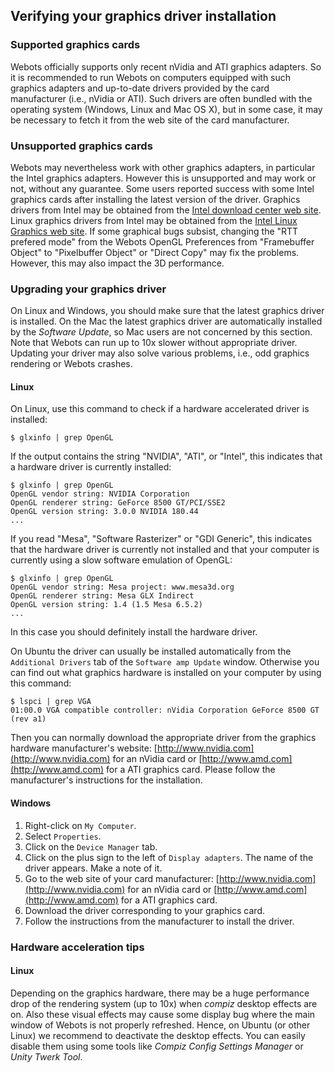 ## Verifying your graphics driver installation

### Supported graphics cards

Webots officially supports only recent nVidia and ATI graphics adapters. So it
is recommended to run Webots on computers equipped with such graphics adapters
and up-to-date drivers provided by the card manufacturer (i.e., nVidia or ATI).
Such drivers are often bundled with the operating system (Windows, Linux and Mac
OS X), but in some case, it may be necessary to fetch it from the web site of
the card manufacturer.

### Unsupported graphics cards

Webots may nevertheless work with other graphics adapters, in particular the
Intel graphics adapters. However this is unsupported and may work or not,
without any guarantee. Some users reported success with some Intel graphics
cards after installing the latest version of the driver. Graphics drivers from
Intel may be obtained from the [Intel download center web
site](http://downloadcenter.intel.com). Linux graphics drivers from Intel may be
obtained from the [Intel Linux Graphics web
site](http://intellinuxgraphics.org). If some graphical bugs subsist, changing
the "RTT prefered mode" from the Webots OpenGL Preferences from "Framebuffer
Object" to "Pixelbuffer Object" or "Direct Copy" may fix the problems. However,
this may also impact the 3D performance.

### Upgrading your graphics driver

On Linux and Windows, you should make sure that the latest graphics driver is
installed. On the Mac the latest graphics driver are automatically installed by
the *Software Update*, so Mac users are not concerned by this section. Note that
Webots can run up to 10x slower without appropriate driver. Updating your driver
may also solve various problems, i.e., odd graphics rendering or Webots crashes.

#### Linux

On Linux, use this command to check if a hardware accelerated driver is
installed:

```
$ glxinfo | grep OpenGL
```

If the output contains the string "NVIDIA", "ATI", or "Intel", this indicates
that a hardware driver is currently installed:

```
$ glxinfo | grep OpenGL
OpenGL vendor string: NVIDIA Corporation
OpenGL renderer string: GeForce 8500 GT/PCI/SSE2
OpenGL version string: 3.0.0 NVIDIA 180.44
...
```

If you read "Mesa", "Software Rasterizer" or "GDI Generic", this indicates that
the hardware driver is currently not installed and that your computer is
currently using a slow software emulation of OpenGL:

```
$ glxinfo | grep OpenGL
OpenGL vendor string: Mesa project: www.mesa3d.org
OpenGL renderer string: Mesa GLX Indirect
OpenGL version string: 1.4 (1.5 Mesa 6.5.2)
...
```

In this case you should definitely install the hardware driver.

On Ubuntu the driver can usually be installed automatically from the `Additional
Drivers` tab of the `Software amp Update` window. Otherwise you can find out
what graphics hardware is installed on your computer by using this command:

```
$ lspci | grep VGA
01:00.0 VGA compatible controller: nVidia Corporation GeForce 8500 GT (rev a1)
```



Then you can normally download the appropriate driver from the graphics hardware
manufacturer's website: [http://www.nvidia.com](http://www.nvidia.com) for an
nVidia card or [http://www.amd.com](http://www.amd.com) for a ATI graphics card.
Please follow the manufacturer's instructions for the installation.

#### Windows

1. Right-click on `My Computer`.
2. Select `Properties`.
3. Click on the `Device Manager` tab.
4. Click on the plus sign to the left of `Display adapters`. The name of the driver
appears. Make a note of it.
5. Go to the web site of your card manufacturer:
[http://www.nvidia.com](http://www.nvidia.com) for an nVidia card or
[http://www.amd.com](http://www.amd.com) for a ATI graphics card.
6. Download the driver corresponding to your graphics card.
7. Follow the instructions from the manufacturer to install the driver.

### Hardware acceleration tips

#### Linux

Depending on the graphics hardware, there may be a huge performance drop of the
rendering system (up to 10x) when *compiz* desktop effects are on. Also these
visual effects may cause some display bug where the main window of Webots is not
properly refreshed. Hence, on Ubuntu (or other Linux) we recommend to deactivate
the desktop effects. You can easily disable them using some tools like *Compiz
Config Settings Manager* or *Unity Twerk Tool*.

